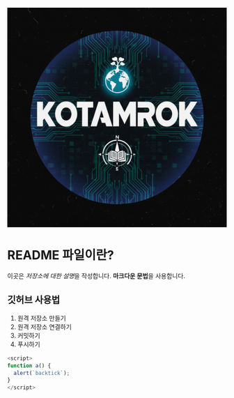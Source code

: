 ![프로필 이미지](./____________________-55903.png)
# README 파일이란?
이곳은 *저장소에 대한 설명*을 작성합니다.
**마크다운 문법**을 사용합니다.

## 깃허브 사용법

1. 원격 저장소 만들기
2. 원격 저장소 연결하기
3. 커밋하기
4. 푸시하기

```javascript
<script>
function a() {
  alert(`backtick`);
}
</script>
```
